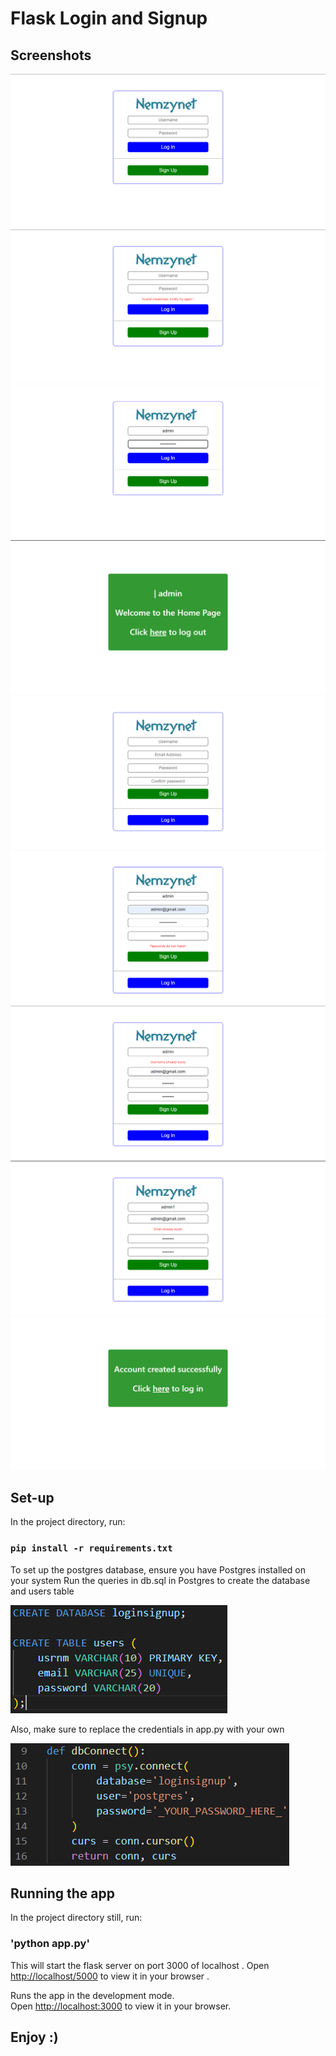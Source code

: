 # Flask Login and Signup

## Screenshots
![scr_shot](https://github.com/nemzyxt/flask-login-and-signup/blob/main/screenshots/pic1.png?raw=true)
![scr_shot](https://github.com/nemzyxt/flask-login-and-signup/blob/main/screenshots/pic2.png?raw=true)
![scr_shot](https://github.com/nemzyxt/flask-login-and-signup/blob/main/screenshots/pic3.png?raw=true)
![scr_shot](https://github.com/nemzyxt/flask-login-and-signup/blob/main/screenshots/pic4.png?raw=true)
![scr_shot](https://github.com/nemzyxt/flask-login-and-signup/blob/main/screenshots/pic5.png?raw=true)
![scr_shot](https://github.com/nemzyxt/flask-login-and-signup/blob/main/screenshots/pic6.png?raw=true)
![scr_shot](https://github.com/nemzyxt/flask-login-and-signup/blob/main/screenshots/pic7.png?raw=true)
![scr_shot](https://github.com/nemzyxt/flask-login-and-signup/blob/main/screenshots/pic8.png?raw=true)
![scr_shot](https://github.com/nemzyxt/flask-login-and-signup/blob/main/screenshots/pic9.png?raw=true)

## Set-up

In the project directory, run:

### `pip install -r requirements.txt`

To set up the postgres database, ensure you have
Postgres installed on your system
Run the queries in db.sql in Postgres to create the database and users table

![img](https://github.com/nemzyxt/flask-login-and-signup/blob/main/screenshots/pic10.png?raw=true)


Also, make sure to replace the credentials in app.py with your own 

![img](https://github.com/nemzyxt/flask-login-and-signup/blob/main/screenshots/pic11.png?raw=true)

## Running the app

In the project directory still, run:

### 'python app.py'

This will start the flask server on port 3000 of localhost .
Open [http://localhost/5000](http://localhost:5000) to view it in your browser .

Runs the app in the development mode.\
Open [http://localhost:3000](http://localhost:3000) to view it in your browser.

## Enjoy :)
